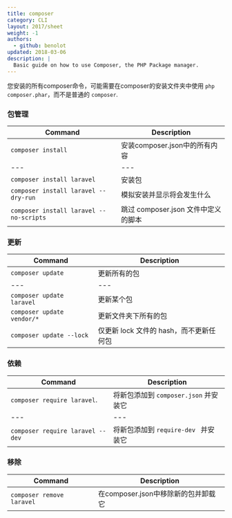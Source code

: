 ```yaml
---
title: composer
category: CLI
layout: 2017/sheet
weight: -1
authors:
  - github: benolot
updated: 2018-03-06
description: |
  Basic guide on how to use Composer, the PHP Package manager.
---
```


您安装的所有composer命令，可能需要在composer的安装文件夹中使用 `php composer.phar`，而不是普通的 `composer`.

### 包管理

| Command                                | Description                                                  |
| ---                                    | ---                                                          |
| `composer install`                     | 安装composer.json中的所有内容                                  |
| ---                                    | ---                                                          |
| `composer install laravel`             | 安装包                                                        |
| `composer install laravel --dry-run`   | 模拟安装并显示将会发生什么                                      |
| `composer install laravel --no-scripts`| 跳过 composer.json 文件中定义的脚本                             |

### 更新

| Command                   | Description                          |
| ---                       | ---                                  |
| `composer update`         | 更新所有的包                          |
| ---                       | ---                                  |
| `composer update laravel` | 更新某个包                            |
| `composer update vendor/*`| 更新文件夹下所有的包                   |
| `composer update --lock`  | 仅更新 lock 文件的 hash，而不更新任何包 |



### 依赖

| Command                          | Description                                                 |
| ---                              | ---                                                         |
| `composer require laravel`.      | 将新包添加到 `composer.json` 并安装它                         |
| ---                              | ---                                                         |
| `composer require laravel --dev` | 将新包添加到 `require-dev ` 并安装它                          |

### 移除

| Command                   | Description                                                 |
| ---                       | ---                                                         |
| `composer remove laravel` | 在composer.json中移除新的包并卸载它                           |
